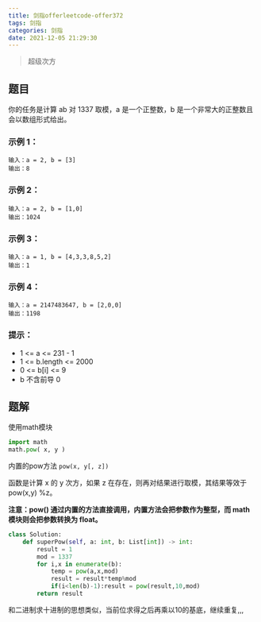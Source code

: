 ```yaml
---
title: 剑指offerleetcode-offer372
tags: 剑指
categories: 剑指
date: 2021-12-05 21:29:30
---
```


>超级次方

## 题目

你的任务是计算 ab 对 1337 取模，a 是一个正整数，b 是一个非常大的正整数且会以数组形式给出。

### 示例 1：

```
输入：a = 2, b = [3]
输出：8
```

### 示例 2：

```
输入：a = 2, b = [1,0]
输出：1024
```

### 示例 3：

```
输入：a = 1, b = [4,3,3,8,5,2]
输出：1
```

### 示例 4：

```
输入：a = 2147483647, b = [2,0,0]
输出：1198
```

### 提示：

- 1 <= a <= 231 - 1
- 1 <= b.length <= 2000
- 0 <= b[i] <= 9
- b 不含前导 0

## 题解

使用math模块

```python
import math
math.pow( x, y )
```

内置的pow方法
`pow(x, y[, z])`

函数是计算 x 的 y 次方，如果 z 在存在，则再对结果进行取模，其结果等效于 pow(x,y) %z。

**注意：pow() 通过内置的方法直接调用，内置方法会把参数作为整型，而 math 模块则会把参数转换为 float。**
```python
class Solution:
    def superPow(self, a: int, b: List[int]) -> int:
        result = 1
        mod = 1337
        for i,x in enumerate(b):
            temp = pow(a,x,mod)
            result = result*temp%mod 
            if(i<len(b)-1):result = pow(result,10,mod)
        return result
```

和二进制求十进制的思想类似，当前位求得之后再乘以10的基底，继续重复,,,

